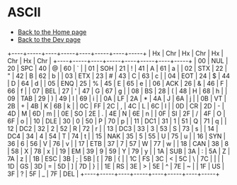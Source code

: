 # ASCII

- [Back to the Home page](../../README.md)
- [Back to the Dev page](../README.md)


+----+-----+----+-----+----+-----+----+-----+
| Hx | Chr | Hx | Chr | Hx | Chr | Hx | Chr |
+----+-----+----+-----+----+-----+----+-----+
| 00 | NUL | 20 | SPC | 40 |  @  | 60 |  `  |
| 01 | SOH | 21 |  !  | 41 |  A  | 61 |  a  |
| 02 | STX | 22 |  "  | 42 |  B  | 62 |  b  |
| 03 | ETX | 23 |  #  | 43 |  C  | 63 |  c  |
| 04 | EOT | 24 |  $  | 44 |  D  | 64 |  d  |
| 05 | ENQ | 25 |  %  | 45 |  E  | 65 |  e  |
| 06 | ACK | 26 |  &  | 46 |  F  | 66 |  f  |
| 07 | BEL | 27 |  '  | 47 |  G  | 67 |  g  |
| 08 | BS  | 28 |  (  | 48 |  H  | 68 |  h  |
| 09 | TAB | 29 |  )  | 49 |  I  | 69 |  i  |
| 0A | LF  | 2A |  *  | 4A |  J  | 6A |  j  |
| 0B | VT  | 2B |  +  | 4B |  K  | 6B |  k  |
| 0C | FF  | 2C |  ,  | 4C |  L  | 6C |  l  |
| 0D | CR  | 2D |  -  | 4D |  M  | 6D |  m  |
| 0E | SO  | 2E |  .  | 4E |  N  | 6E |  n  |
| 0F | SI  | 2F |  /  | 4F |  O  | 6F |  o  |
| 10 | DLE | 30 |  0  | 50 |  P  | 70 |  p  |
| 11 | DC1 | 31 |  1  | 51 |  Q  | 71 |  q  |
| 12 | DC2 | 32 |  2  | 52 |  R  | 72 |  r  |
| 13 | DC3 | 33 |  3  | 53 |  S  | 73 |  s  |
| 14 | DC4 | 34 |  4  | 54 |  T  | 74 |  t  |
| 15 | NAK | 35 |  5  | 55 |  U  | 75 |  u  |
| 16 | SYN | 36 |  6  | 56 |  V  | 76 |  v  |
| 17 | ETB | 37 |  7  | 57 |  W  | 77 |  w  |
| 18 | CAN | 38 |  8  | 58 |  X  | 78 |  x  |
| 19 | EM  | 39 |  9  | 59 |  Y  | 79 |  y  |
| 1A | SUB | 3A |  :  | 5A |  Z  | 7A |  z  |
| 1B | ESC | 3B |  ;  | 5B |  [  | 7B |  {  |
| 1C | FS  | 3C |  <  | 5C |  \  | 7C |  |  |
| 1D | GS  | 3D |  =  | 5D |  ]  | 7D |  }  |
| 1E | RS  | 3E |  >  | 5E |  ^  | 7E |  ~  |
| 1F | US  | 3F |  ?  | 5F |  _  | 7F | DEL |
+----+-----+----+-----+----+-----+----+-----+
